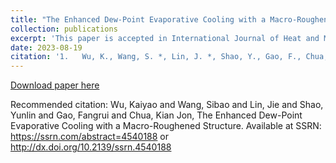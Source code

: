 ```yaml
---
title: "The Enhanced Dew-Point Evaporative Cooling with a Macro-Roughened Structure"
collection: publications
excerpt: 'This paper is accepted in International Journal of Heat and Mass Transfer '
date: 2023-08-19
citation: '1.	Wu, K., Wang, S. *, Lin, J. *, Shao, Y., Gao, F., Chua, K.'
---
```

[Download paper here](https://papers.ssrn.com/sol3/papers.cfm?abstract_id=4540188)

Recommended citation: Wu, Kaiyao and Wang, Sibao and Lin, Jie and Shao, Yunlin and Gao, Fangrui and Chua, Kian Jon, The Enhanced Dew-Point Evaporative Cooling with a Macro-Roughened Structure. Available at SSRN: https://ssrn.com/abstract=4540188 or http://dx.doi.org/10.2139/ssrn.4540188
